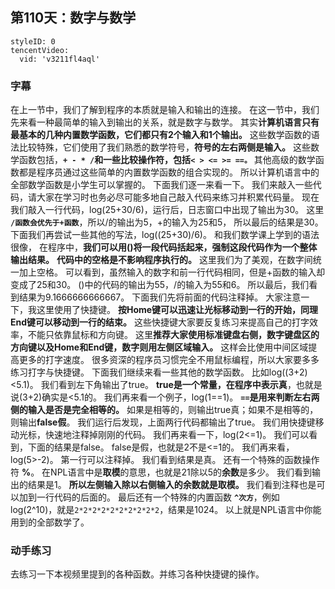 ## 第110天：数字与数学


```@TencentVideo
styleID: 0
tencentVideo:
  vid: 'v3211fl4aql'

```

### 字幕

在上一节中，我们了解到程序的本质就是输入和输出的连接。
在这一节中，我们先来看一种最简单的输入到输出的关系，就是数字与数学。
其实**计算机语言只有最基本的几种内置数学函数，它们都只有2个输入和1个输出。**
这些数学函数的语法比较特殊，它们使用了我们熟悉的数学符号，**符号的左右两侧是输入。**
这些数学函数包括，**`+ - * /`和一些比较操作符，包括`< > <= >= ==。`**
其他高级的数学函数都是程序员通过这些简单的内置数学函数的组合实现的。
所以计算机语言中的全部数学函数是小学生可以掌握的。
下面我们逐一来看一下。
我们来敲入一些代码，请大家在学习时也务必尽可能多地自己敲入代码来练习并积累代码量。
现在我们敲入一行代码，log(25+30/6)，运行后，日志窗口中出现了输出为30。
这里 **`/函数会优先于+函数`**，所以/的输出为5，+的输入为25和5，
所以最后的结果是30。
下面我们再尝试一些其他的写法，log((25+30)/6)。
和我们数学课上学到的语法很像，
在程序中，**我们可以用()将一段代码括起来，强制这段代码作为一个整体输出结果。**
**代码中的空格是不影响程序执行的。**
这里我们为了美观，在数字间统一加上空格。
可以看到，虽然输入的数字和前一行代码相同，但是+函数的输入却变成了25和30。
()中的代码的输出为55，/的输入为55和6。
所以最后，我们看到结果为9.1666666666667。
下面我们先将前面的代码注释掉。
大家注意一下，我这里使用了快捷键。
**按Home键可以迅速让光标移动到一行的开始，同理End键可以移动到一行的结束。**
这些快捷键大家要反复练习来提高自己的打字效率，不能只依靠鼠标和方向键。
这里**推荐大家使用标准键盘右侧，数字键盘区的方向键以及Home和End键，数字则用左侧区域输入。**
这样会比使用中间区域提高更多的打字速度。
很多资深的程序员习惯完全不用鼠标编程，所以大家要多多练习打字与快捷键。
下面我们继续来看一些其他的数学函数。
比如log((3+2)<5.1)。
我们看到左下角输出了true。
**true是一个常量，在程序中表示真**，也就是说(3+2)确实是<5.1的。
我们再来看一个例子，log(1==1)。
**`==`是用来判断左右两侧的输入是否是完全相等的。**
如果是相等的，则输出true真；如果不是相等的，则输出**false假**。
我们运行后发现，上面两行代码都输出了true。
我们用快捷键移动光标，快速地注释掉刚刚的代码。
我们再来看一下，log(2<=1)。
我们可以看到，下面的结果是false。
false是假，也就是2不是<=1的。
我们再来看，log(5>-2)。
第一行可以注释掉。
我们看到结果是真。
还有一个特殊的函数操作符 **%**。
在NPL语言中是**取模**的意思，也就是21除以5的**余数**是多少。
我们看到输出的结果是1。
**所以左侧输入除以右侧输入的余数就是取模。**
我们看到注释也是可以加到一行代码的后面的。
最后还有一个特殊的内置函数 **`^次方`**，例如log(2^10)，就是`2*2*2*2*2*2*2*2*2*2`，结果是1024。
以上就是NPL语言中你能用到的全部数学了。


### 动手练习
去练习一下本视频里提到的各种函数。并练习各种快捷键的操作。
